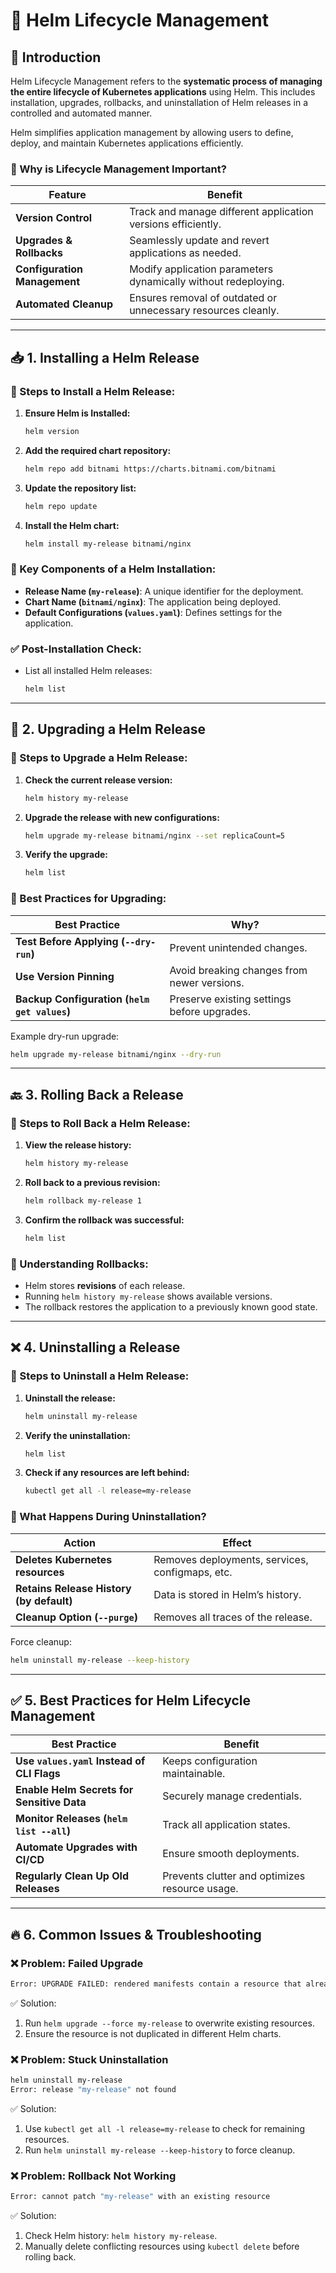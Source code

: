# 🔄 Helm Lifecycle Management

## 📖 Introduction

Helm Lifecycle Management refers to the **systematic process of managing the entire lifecycle of Kubernetes applications** using Helm. This includes installation, upgrades, rollbacks, and uninstallation of Helm releases in a controlled and automated manner.

Helm simplifies application management by allowing users to define, deploy, and maintain Kubernetes applications efficiently. 

### 🎯 Why is Lifecycle Management Important?

| Feature        | Benefit |
|---------------|---------|
| **Version Control** | Track and manage different application versions efficiently. |
| **Upgrades & Rollbacks** | Seamlessly update and revert applications as needed. |
| **Configuration Management** | Modify application parameters dynamically without redeploying. |
| **Automated Cleanup** | Ensures removal of outdated or unnecessary resources cleanly. |

---

## 📥 1. Installing a Helm Release

### 📌 Steps to Install a Helm Release:
1. **Ensure Helm is Installed:**
   ```sh
   helm version
   ```
2. **Add the required chart repository:**
   ```sh
   helm repo add bitnami https://charts.bitnami.com/bitnami
   ```
3. **Update the repository list:**
   ```sh
   helm repo update
   ```
4. **Install the Helm chart:**
   ```sh
   helm install my-release bitnami/nginx
   ```

### 🔹 Key Components of a Helm Installation:
- **Release Name (`my-release`)**: A unique identifier for the deployment.
- **Chart Name (`bitnami/nginx`)**: The application being deployed.
- **Default Configurations (`values.yaml`)**: Defines settings for the application.

### ✅ Post-Installation Check:
- List all installed Helm releases:
  ```sh
  helm list
  ```

---

## 🔄 2. Upgrading a Helm Release

### 📌 Steps to Upgrade a Helm Release:
1. **Check the current release version:**
   ```sh
   helm history my-release
   ```
2. **Upgrade the release with new configurations:**
   ```sh
   helm upgrade my-release bitnami/nginx --set replicaCount=5
   ```
3. **Verify the upgrade:**
   ```sh
   helm list
   ```

### 🔹 Best Practices for Upgrading:
| Best Practice | Why? |
|--------------|------|
| **Test Before Applying (`--dry-run`)** | Prevent unintended changes. |
| **Use Version Pinning** | Avoid breaking changes from newer versions. |
| **Backup Configuration (`helm get values`)** | Preserve existing settings before upgrades. |

Example dry-run upgrade:
```sh
helm upgrade my-release bitnami/nginx --dry-run
```

---

## 🔙 3. Rolling Back a Release

### 📌 Steps to Roll Back a Helm Release:
1. **View the release history:**
   ```sh
   helm history my-release
   ```
2. **Roll back to a previous revision:**
   ```sh
   helm rollback my-release 1
   ```
3. **Confirm the rollback was successful:**
   ```sh
   helm list
   ```

### 🔹 Understanding Rollbacks:
- Helm stores **revisions** of each release.
- Running `helm history my-release` shows available versions.
- The rollback restores the application to a previously known good state.

---

## ❌ 4. Uninstalling a Release

### 📌 Steps to Uninstall a Helm Release:
1. **Uninstall the release:**
   ```sh
   helm uninstall my-release
   ```
2. **Verify the uninstallation:**
   ```sh
   helm list
   ```
3. **Check if any resources are left behind:**
   ```sh
   kubectl get all -l release=my-release
   ```

### 🔹 What Happens During Uninstallation?
| Action | Effect |
|--------|--------|
| **Deletes Kubernetes resources** | Removes deployments, services, configmaps, etc. |
| **Retains Release History (by default)** | Data is stored in Helm’s history. |
| **Cleanup Option (`--purge`)** | Removes all traces of the release. |

Force cleanup:
```sh
helm uninstall my-release --keep-history
```

---

## ✅ 5. Best Practices for Helm Lifecycle Management

| Best Practice | Benefit |
|--------------|---------|
| **Use `values.yaml` Instead of CLI Flags** | Keeps configuration maintainable. |
| **Enable Helm Secrets for Sensitive Data** | Securely manage credentials. |
| **Monitor Releases (`helm list --all`)** | Track all application states. |
| **Automate Upgrades with CI/CD** | Ensure smooth deployments. |
| **Regularly Clean Up Old Releases** | Prevents clutter and optimizes resource usage. |

---

## 🔥 6. Common Issues & Troubleshooting

### ❌ Problem: Failed Upgrade
```sh
Error: UPGRADE FAILED: rendered manifests contain a resource that already exists
```
✅ Solution:
1. Run `helm upgrade --force my-release` to overwrite existing resources.
2. Ensure the resource is not duplicated in different Helm charts.

### ❌ Problem: Stuck Uninstallation
```sh
helm uninstall my-release
Error: release "my-release" not found
```
✅ Solution:
1. Use `kubectl get all -l release=my-release` to check for remaining resources.
2. Run `helm uninstall my-release --keep-history` to force cleanup.

### ❌ Problem: Rollback Not Working
```sh
Error: cannot patch "my-release" with an existing resource
```
✅ Solution:
1. Check Helm history: `helm history my-release`.
2. Manually delete conflicting resources using `kubectl delete` before rolling back.


